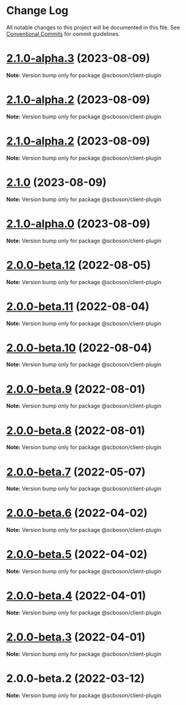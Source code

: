 # Change Log

All notable changes to this project will be documented in this file.
See [Conventional Commits](https://conventionalcommits.org) for commit guidelines.

# [2.1.0-alpha.3](http://bsgit28:57949/smart-city-ui/sc-boson/compare/@scboson/client-plugin@2.1.1-alpha.0...@scboson/client-plugin@2.1.0-alpha.3) (2023-08-09)

**Note:** Version bump only for package @scboson/client-plugin





# [2.1.0-alpha.2](http://bsgit28:57949/smart-city-ui/sc-boson/compare/@scboson/client-plugin@2.1.1-alpha.0...@scboson/client-plugin@2.1.0-alpha.2) (2023-08-09)

**Note:** Version bump only for package @scboson/client-plugin

# [2.1.0-alpha.2](http://bsgit28:57949/smart-city-ui/sc-boson/compare/@scboson/client-plugin@2.1.0...@scboson/client-plugin@2.1.0-alpha.2) (2023-08-09)

**Note:** Version bump only for package @scboson/client-plugin

# [2.1.0](http://bsgit28:57949/smart-city-ui/sc-boson/compare/@scboson/client-plugin@2.1.0-alpha.0...@scboson/client-plugin@2.1.0) (2023-08-09)

**Note:** Version bump only for package @scboson/client-plugin

# [2.1.0-alpha.0](http://bsgit28:57949/smart-city-ui/sc-boson/compare/@scboson/client-plugin@2.0.0-alpha.13...@scboson/client-plugin@2.1.0-alpha.0) (2023-08-09)

**Note:** Version bump only for package @scboson/client-plugin

# [2.0.0-beta.12](http://58.22.61.222:18001/smart-city-ui/sc-boson.git/compare/@scboson/client-plugin@2.0.0-beta.11...@scboson/client-plugin@2.0.0-beta.12) (2022-08-05)

**Note:** Version bump only for package @scboson/client-plugin

# [2.0.0-beta.11](http://58.22.61.222:18001/smart-city-ui/sc-boson.git/compare/@scboson/client-plugin@2.0.0-beta.10...@scboson/client-plugin@2.0.0-beta.11) (2022-08-04)

**Note:** Version bump only for package @scboson/client-plugin

# [2.0.0-beta.10](http://58.22.61.222:18001/smart-city-ui/sc-boson.git/compare/@scboson/client-plugin@2.0.0-beta.9...@scboson/client-plugin@2.0.0-beta.10) (2022-08-04)

**Note:** Version bump only for package @scboson/client-plugin

# [2.0.0-beta.9](http://58.22.61.222:18001/smart-city-ui/sc-boson.git/compare/@scboson/client-plugin@2.0.0-beta.8...@scboson/client-plugin@2.0.0-beta.9) (2022-08-01)

**Note:** Version bump only for package @scboson/client-plugin

# [2.0.0-beta.8](http://58.22.61.222:18001/smart-city-ui/sc-boson.git/compare/@scboson/client-plugin@2.0.0-beta.7...@scboson/client-plugin@2.0.0-beta.8) (2022-08-01)

**Note:** Version bump only for package @scboson/client-plugin

# [2.0.0-beta.7](http://58.22.61.222:18001/smart-city-ui/sc-boson.git/compare/@scboson/client-plugin@2.0.0-beta.6...@scboson/client-plugin@2.0.0-beta.7) (2022-05-07)

**Note:** Version bump only for package @scboson/client-plugin

# [2.0.0-beta.6](http://58.22.61.222:18001/smart-city-ui/sc-boson.git/compare/@scboson/client-plugin@2.0.0-beta.5...@scboson/client-plugin@2.0.0-beta.6) (2022-04-02)

**Note:** Version bump only for package @scboson/client-plugin

# [2.0.0-beta.5](http://58.22.61.222:18001/smart-city-ui/sc-boson.git/compare/@scboson/client-plugin@2.0.0-beta.4...@scboson/client-plugin@2.0.0-beta.5) (2022-04-02)

**Note:** Version bump only for package @scboson/client-plugin

# [2.0.0-beta.4](http://58.22.61.222:18001/smart-city-ui/sc-boson.git/compare/@scboson/client-plugin@2.0.0-beta.3...@scboson/client-plugin@2.0.0-beta.4) (2022-04-01)

**Note:** Version bump only for package @scboson/client-plugin

# [2.0.0-beta.3](http://58.22.61.222:18001/smart-city-ui/sc-boson.git/compare/@scboson/client-plugin@2.0.0-beta.2...@scboson/client-plugin@2.0.0-beta.3) (2022-04-01)

**Note:** Version bump only for package @scboson/client-plugin

# 2.0.0-beta.2 (2022-03-12)

**Note:** Version bump only for package @scboson/client-plugin
